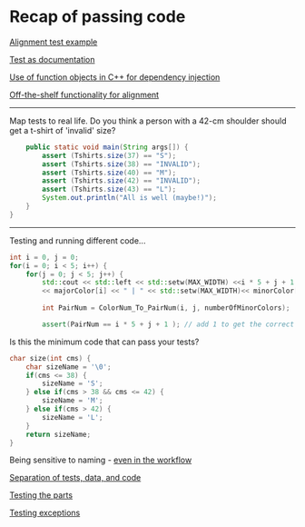 # Recap of passing code

[Alignment test example](https://github.com/clean-code-craft-tcq-7/test-failer-in-py-KarthikeyaniShanmugam/blob/92347a9f0c5f7efbed82e4d6ce574a4bc98f0196/misaligned.py)

[Test as documentation](https://github.com/clean-code-craft-tcq-m-2/test-failer-in-c-DanOrta/blob/27253237b7a08eedf5fb1db377a5b675d264ef36/misaligned-test.c)

[Use of function objects in C++ for dependency injection](https://github.com/clean-code-craft-tcq-m-2/test-failer-in-cpp-RicardoGuD/blob/f966aa113272f9fca80bceeedbaa98a96e068535/alerterTest.cpp)

[Off-the-shelf functionality for alignment](https://github.com/clean-code-craft-tcq-m-2/test-failer-in-py-JorgeRuizMtz/blob/251dffae203ee948b11cca2941048515f9b7fdb5/misaligned_fixed%26Test.py)

---

Map tests to real life. Do you think a person with a 42-cm shoulder should get a t-shirt of 'invalid' size?

```java
	public static void main(String args[]) {
		assert (Tshirts.size(37) == "S");
		assert (Tshirts.size(38) == "INVALID");
		assert (Tshirts.size(40) == "M");
		assert (Tshirts.size(42) == "INVALID");
		assert (Tshirts.size(43) == "L");
		System.out.println("All is well (maybe!)");
	}
}
```

---

Testing and running different code...

```cpp
int i = 0, j = 0;
for(i = 0; i < 5; i++) {
    for(j = 0; j < 5; j++) {
        std::cout << std::left << std::setw(MAX_WIDTH) <<i * 5 + j + 1 << " | " << std::setw(MAX_WIDTH)
        << majorColor[i] << " | " << std::setw(MAX_WIDTH)<< minorColor[j] << "\n";
        
        int PairNum = ColorNum_To_PairNum(i, j, numberOfMinorColors);

        assert(PairNum == i * 5 + j + 1 ); // add 1 to get the correct
```

Is this the minimum code that can pass your tests?

```cpp
char size(int cms) {
    char sizeName = '\0';
    if(cms <= 38) {
        sizeName = 'S';
    } else if(cms > 38 && cms <= 42) {
        sizeName = 'M';
    } else if(cms > 42) {
        sizeName = 'L';
    }
    return sizeName;
}
```

Being sensitive to naming - [even in the workflow](https://github.com/clean-code-craft-tcq-4/test-failer-in-py-nisharai1/pull/1/files)

[Separation of tests, data, and code](https://github.com/clean-code-craft-tcq-4/test-failer-in-cpp-POOJASHREE-G/blob/af438c3d04230366637ba0b7deb8387ea688510d/.github/workflows/main-workflow.yml)

[Testing the parts](https://github.com/clean-code-craft-tcq-4/test-failer-in-cpp-ankit-88/blob/3970b8d1eabfbb3d6e9aca3c3e13fcf37b5c91bb/test_alerter.cpp)

[Testing exceptions](https://github.com/clean-code-craft-tcq-4/test-failer-in-py-VishnuJin/blob/c2c53b0d687bb1f0656dabd826c771841b1418c6/misaligned.py)

